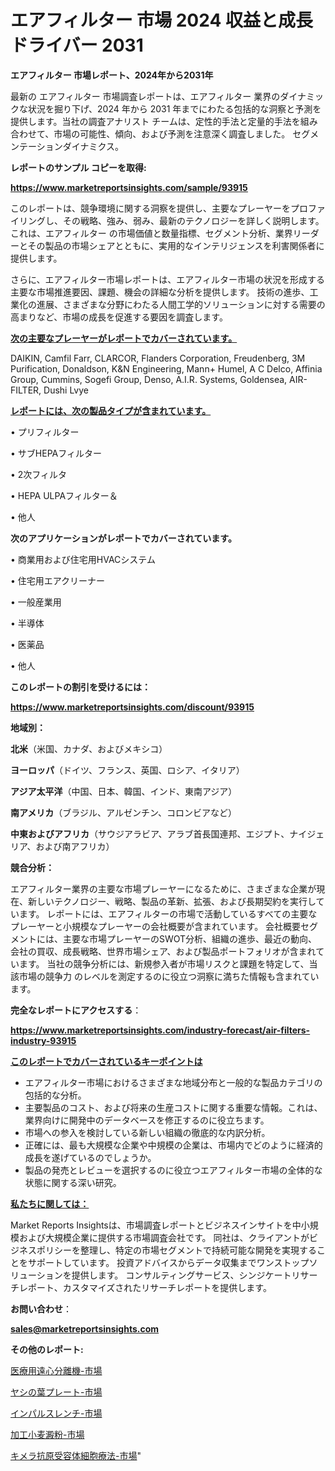 # エアフィルター 市場 2024 収益と成長ドライバー 2031

<strong>エアフィルター 市場レポート、2024年から2031年</strong>

最新の エアフィルター 市場調査レポートは、エアフィルター 業界のダイナミックな状況を掘り下げ、2024 年から 2031 年までにわたる包括的な洞察と予測を提供します。当社の調査アナリスト チームは、定性的手法と定量的手法を組み合わせて、市場の可能性、傾向、および予測を注意深く調査しました。 セグメンテーションダイナミクス。



<strong>レポートのサンプル コピーを取得:</strong> <a href=https://www.marketreportsinsights.com/sample/93915>

<strong><u>https://www.marketreportsinsights.com/sample/93915</u></strong></a>

このレポートは、競争環境に関する洞察を提供し、主要なプレーヤーをプロファイリングし、その戦略、強み、弱み、最新のテクノロジーを詳しく説明します。 これは、エアフィルター の市場価値と数量指標、セグメント分析、業界リーダーとその製品の市場シェアとともに、実用的なインテリジェンスを利害関係者に提供します。

さらに、エアフィルター市場レポートは、エアフィルター市場の状況を形成する主要な市場推進要因、課題、機会の詳細な分析を提供します。 技術の進歩、工業化の進展、さまざまな分野にわたる人間工学的ソリューションに対する需要の高まりなど、市場の成長を促進する要因を調査します。



<strong><u>次の主要なプレーヤーがレポートでカバーされています。</u></strong>

DAIKIN, Camfil Farr, CLARCOR, Flanders Corporation, Freudenberg, 3M Purification, Donaldson, K&N Engineering, Mann+ Humel, A C Delco, Affinia Group, Cummins, Sogefi Group, Denso, A.I.R. Systems, Goldensea, AIR-FILTER, Dushi Lvye



<strong><u><b>レポートには、次の製品タイプが含まれています。</b></u></strong>

• プリフィルター

• サブHEPAフィルター

• 2次フィルタ

• HEPA ULPAフィルター＆

• 他人



<strong><b>次のアプリケーションがレポートでカバーされています。</b></strong>

• 商業用および住宅用HVACシステム

• 住宅用エアクリーナー

• 一般産業用

• 半導体

• 医薬品

• 他人



<strong><b>このレポートの割引を受けるには：</b></strong><a href=https://www.marketreportsinsights.com/discount/93915>

<strong><u>https://www.marketreportsinsights.com/discount/93915</u></strong></a>



<strong>地域別：</strong>



<strong>北米</strong>（米国、カナダ、およびメキシコ）



<strong>ヨーロッパ</strong>（ドイツ、フランス、英国、ロシア、イタリア）



<strong>アジア太平洋</strong>（中国、日本、韓国、インド、東南アジア）



<strong>南アメリカ</strong>（ブラジル、アルゼンチン、コロンビアなど）



<strong>中東およびアフリカ</strong>（サウジアラビア、アラブ首長国連邦、エジプト、ナイジェリア、および南アフリカ）



<strong>競合分析：</strong>

エアフィルター業界の主要な市場プレーヤーになるために、さまざまな企業が現在、新しいテクノロジー、戦略、製品の革新、拡張、および長期契約を実行しています。 レポートには、エアフィルターの市場で活動しているすべての主要なプレーヤーと小規模なプレーヤーの会社概要が含まれています。 会社概要セグメントには、主要な市場プレーヤーのSWOT分析、組織の進歩、最近の動向、会社の買収、成長戦略、世界市場シェア、および製品ポートフォリオが含まれています。 当社の競争分析には、新規参入者が市場リスクと課題を特定して、当該市場の競争力 のレベルを測定するのに役立つ洞察に満ちた情報も含まれています。



<strong>完全なレポートにアクセスする</strong>：

<a href=https://www.marketreportsinsights.com/industry-forecast/air-filters-industry-93915>

<strong><u>https://www.marketreportsinsights.com/industry-forecast/air-filters-industry-93915</u></strong></a>



<strong><u><b>このレポートでカバーされているキーポイントは</b></u></strong>
<ul>
  <li>エアフィルター市場におけるさまざまな地域分布と一般的な製品カテゴリの包括的な分析。</li>
  <li>主要製品のコスト、および将来の生産コストに関する重要な情報。これは、業界向けに開発中のデータベースを修正するのに役立ちます。</li>
  <li>市場への参入を検討している新しい組織の徹底的な内訳分析。</li>
  <li>正確には、最も大規模な企業や中規模の企業は、市場内でどのように経済的成長を遂げているのでしょうか。</li>
  <li>製品の発売とレビューを選択するのに役立つエアフィルター市場の全体的な状態に関する深い研究。</li>
</ul>


<strong><u><b>私たちに関しては：</b></u></strong>

Market Reports Insightsは、市場調査レポートとビジネスインサイトを中小規模および大規模企業に提供する市場調査会社です。 同社は、クライアントがビジネスポリシーを整理し、特定の市場セグメントで持続可能な開発を実現することをサポートしています。 投資アドバイスからデータ収集までワンストップソリューションを提供します。 コンサルティングサービス、シンジケートリサーチレポート、カスタマイズされたリサーチレポートを提供します。



<strong><b>お問い合わせ</b></strong>：

<a href=mailto:sales@marketreportsinsights.com>

<strong><u>sales@marketreportsinsights.com</u></strong></a>



<strong>その他のレポート:</strong>

<a href=https://www.linkedin.com/pulse/医療用遠心分離機-市場-2023-新興市場-将来の動向と市場需要-2030-pr-news-hub-zfakf/>医療用遠心分離機-市場</a>

<a href=https://www.linkedin.com/pulse/ヤシの葉プレート-市場-2023-競争分析と事業成長-2030-analytics-achievers-24-analysis-k4dlf/>ヤシの葉プレート-市場</a>

<a href=https://www.linkedin.com/pulse/インパルスレンチ-市場-2023-総利益と主要ベンダー-2030-pr-news-hub-sfi2f/>インパルスレンチ-市場</a>

<a href=https://www.linkedin.com/pulse/加工小麦澱粉-市場-2030-年までの需要に焦点を当てた-2023-年調査レポート-pr-news-hub-foluf/>加工小麦澱粉-市場</a>

<a href=https://www.linkedin.com/pulse/キメラ抗原受容体細胞療法-市場-2023-swot-分析と成長率-2030-oyjof/>キメラ抗原受容体細胞療法-市場</a>"
